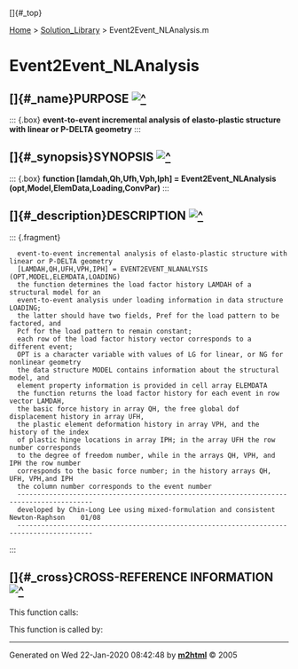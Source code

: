 []{#_top}

<div>

[Home](../FEDEASLab.html) \> [Solution_Library](FEDEASLab.html) \>
Event2Event_NLAnalysis.m

</div>

# Event2Event_NLAnalysis

## []{#_name}PURPOSE [![\^](../up.png)](#_top)

::: {.box}
**event-to-event incremental analysis of elasto-plastic structure with
linear or P-DELTA geometry**
:::

## []{#_synopsis}SYNOPSIS [![\^](../up.png)](#_top)

::: {.box}
**function \[lamdah,Qh,Ufh,Vph,Iph\] = Event2Event_NLAnalysis
(opt,Model,ElemData,Loading,ConvPar)**
:::

## []{#_description}DESCRIPTION [![\^](../up.png)](#_top)

::: {.fragment}
``` {.comment}
  event-to-event incremental analysis of elasto-plastic structure with linear or P-DELTA geometry
  [LAMDAH,QH,UFH,VPH,IPH] = EVENT2EVENT_NLANALYSIS (OPT,MODEL,ELEMDATA,LOADING)
  the function determines the load factor history LAMDAH of a structural model for an
  event-to-event analysis under loading information in data structure LOADING;
  the latter should have two fields, Pref for the load pattern to be factored, and
  Pcf for the load pattern to remain constant;
  each row of the load factor history vector corresponds to a different event;
  OPT is a character variable with values of LG for linear, or NG for nonlinear geometry 
  the data structure MODEL contains information about the structural model, and
  element property information is provided in cell array ELEMDATA
  the function returns the load factor history for each event in row vector LAMDAH,
  the basic force history in array QH, the free global dof displacement history in array UFH,
  the plastic element deformation history in array VPH, and the history of the index
  of plastic hinge locations in array IPH; in the array UFH the row number corresponds
  to the degree of freedom number, while in the arrays QH, VPH, and IPH the row number
  corresponds to the basic force number; in the history arrays QH, UFH, VPH,and IPH
  the column number corresponds to the event number
  -----------------------------------------------------------------------------------------
  developed by Chin-Long Lee using mixed-formulation and consistent Newton-Raphson    01/08
  -----------------------------------------------------------------------------------------
```
:::

## []{#_cross}CROSS-REFERENCE INFORMATION [![\^](../up.png)](#_top)

This function calls:

This function is called by:

------------------------------------------------------------------------

Generated on Wed 22-Jan-2020 08:42:48 by
**[m2html](http://www.artefact.tk/software/matlab/m2html/ "Matlab Documentation in HTML")**
© 2005
